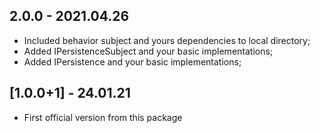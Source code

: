 ## 2.0.0 - 2021.04.26

 - Included behavior subject and yours dependencies to local directory;
 - Added IPersistenceSubject and your basic implementations;
 - Added IPersistence and your basic implementations;

## [1.0.0+1] - 24.01.21

* First official version from this package


